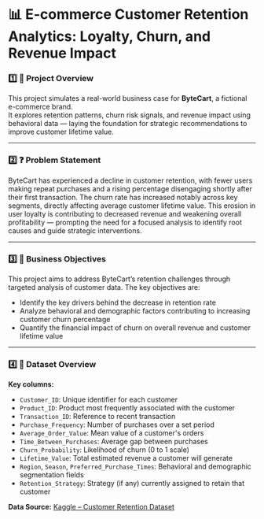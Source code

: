 # 📊 E-commerce Customer Retention Analytics: Loyalty, Churn, and Revenue Impact

### 1️⃣ 📌 Project Overview  
This project simulates a real-world business case for **ByteCart**, a fictional e-commerce brand.  
It explores retention patterns, churn risk signals, and revenue impact using behavioral data — laying the foundation for strategic recommendations to improve customer lifetime value.

 ---
 
### 2️⃣ ❓ Problem Statement  
ByteCart has experienced a decline in customer retention, with fewer users making repeat purchases and a rising percentage disengaging shortly after their first transaction. The churn rate has increased notably across key segments, directly affecting average customer lifetime value. This erosion in user loyalty is contributing to decreased revenue and weakening overall profitability — prompting the need for a focused analysis to identify root causes and guide strategic interventions.

---

### 3️⃣ 🎯 Business Objectives

This project aims to address ByteCart’s retention challenges through targeted analysis of customer data. The key objectives are:

- Identify the key drivers behind the decrease in retention rate  
- Analyze behavioral and demographic factors contributing to increasing customer churn percentage  
- Quantify the financial impact of churn on overall revenue and customer lifetime value

- ---

### 4️⃣ 📂 Dataset Overview

**Key columns:**
- `Customer_ID`: Unique identifier for each customer  
- `Product_ID`: Product most frequently associated with the customer  
- `Transaction_ID`: Reference to recent transaction  
- `Purchase_Frequency`: Number of purchases over a set period  
- `Average_Order_Value`: Mean value of a customer's orders  
- `Time_Between_Purchases`: Average gap between purchases  
- `Churn_Probability`: Likelihood of churn (0 to 1 scale)  
- `Lifetime_Value`: Total estimated revenue a customer will generate  
- `Region`, `Season`, `Preferred_Purchase_Times`: Behavioral and demographic segmentation fields  
- `Retention_Strategy`: Strategy (if any) currently assigned to retain that customer

  
**Data Source:** [Kaggle – Customer Retention Dataset](https://www.kaggle.com/your-kaggle-link-here)
